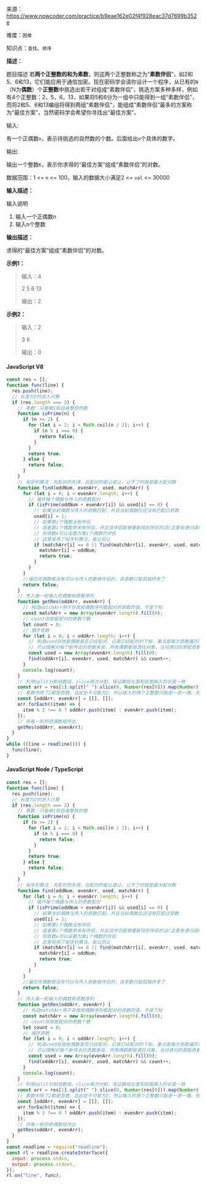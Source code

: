来源：<https://www.nowcoder.com/practice/b9eae162e02f4f928eac37d7699b352e>

难度：`困难`

知识点：`查找`、`排序`

**描述：**

题目描述
若**两个正整数的和为素数**，则这两个正整数称之为“**素数伴侣**”，如2和5、6和13，它们能应用于通信加密。现在密码学会请你设计一个程序，从已有的`N`（N为**偶数**）个**正整数**中挑选出若干对组成“素数伴侣”，挑选方案多种多样，例如有4个正整数：2，5，6，13，如果将5和6分为一组中只能得到一组“素数伴侣”，而将2和5、6和13编组将得到两组“素数伴侣”，能组成“素数伴侣”最多的方案称为“最佳方案”，当然密码学会希望你寻找出“最佳方案”。

输入:

有一个正偶数`n`，表示待挑选的自然数的个数。后面给出`n`个具体的数字。

输出:

输出一个整数`K`，表示你求得的“最佳方案”组成“素数伴侣”的对数。

数据范围：1 <= `n` <= 100，输入的数据大小满足2 <= `val` <= 30000

**输入描述：**

输入说明

1. 输入一个正偶数n
2. 输入n个整数

**输出描述：**

求得的“最佳方案”组成“素数伴侣”的对数。

**示例1：**

> 输入：4
>
> 2 5 6 13
>
> 输出：2

**示例2：**

> 输入：2
>
> 3 6
>
> 输出：0

<!-- tabs:start -->

#### **JavaScript V8**

```javascript
const res = [];
function func(line) {
  res.push(line);
  // 长度为2时进入计算
  if (res.length === 2) {
    // 素数：只能被1和自身整除的数
    function isPrime(n) {
      if (n >= 2) {
        for (let i = 2; i < Math.ceil(n / 2); i++) {
          if (n % i === 0) {
            return false;
          }
        }
        return true;
      } else {
        return false;
      }
    }
    // 匈牙利算法：先配对的先得，后配对的能让就让，让不了时就是最大配对数
    function find(oddNum, evenArr, used, matchArr) {
      for (let i = 0; i < evenArr.length; i++) {
        // 循环每个偶数与传入的奇数配对
        if (isPrime(oddNum + evenArr[i]) && used[i] == 0) {
          // 如果当前偶数与传入的奇数匹配，并且当前偶数位还没有匹配过奇数
          used[i] = 1;
          // 如果第i个偶数没有伴侣
          // 或者第i个偶数原来有伴侣，并且该伴侣能够重新找到伴侣的话(这里有递归调用)
          // 则奇数x可以设置为第i个偶数的伴侣
          // 这里采用了匈牙利算法，能让则让
          if (matchArr[i] == 0 || find(matchArr[i], evenArr, used, matchArr)) {
            matchArr[i] = oddNum;
            return true;
          }
        }
      }
      //遍历完偶数都没有可以与传入奇数做伴侣的，该奇数只能孤独终老了
      return false;
    }
    // 传入每一轮输入的偶数和奇数序列
    function getRes(oddArr, evenArr) {
      // 构造matchArr用于存放和偶数序列能配对的奇数的值，不是下标
      const matchArr = new Array(evenArr.length).fill(0);
      // count存放能配对的奇数个数
      let count = 0;
      // 循环奇数
      for (let i = 0; i < oddArr.length; i++) {
        // 构造used存放能偶数是否已经配对，记录已经配对的下标，重点是每次奇数遍历需重置，递归时不重置
        // 可以理解对每个新传去的奇数来说，所有偶数都是潜在对象，当对递归的原配奇数来讲，不能再去配对已经配对的偶数
        const used = new Array(evenArr.length).fill(0);
        find(oddArr[i], evenArr, used, matchArr) && count++;
      }
      console.log(count);
    }
    // 利用split分割成数组，slice再次分割，保证数组长度和前面输入的长度一致
    const arr = res[1].split(" ").slice(0, Number(res[0])).map(Number);
    // 素数中除了2都是奇数，且此处不可能为2，所以输入的两个正整数只能是一奇一偶，先分离奇偶
    const [oddArr, evenArr] = [[], []];
    arr.forEach((item) => {
      item % 2 !== 0 ? oddArr.push(item) : evenArr.push(item);
    });
    // 将每一轮的奇偶数组传出
    getRes(oddArr, evenArr);
  }
}
while ((line = readline())) {
  func(line);
}
```

#### **JavaScript Node / TypeScript**

```javascript
const res = [];
function func(line) {
  res.push(line);
  // 长度为2时进入计算
  if (res.length === 2) {
    // 素数：只能被1和自身整除的数
    function isPrime(n) {
      if (n >= 2) {
        for (let i = 2; i < Math.ceil(n / 2); i++) {
          if (n % i === 0) {
            return false;
          }
        }
        return true;
      } else {
        return false;
      }
    }
    // 匈牙利算法：先配对的先得，后配对的能让就让，让不了时就是最大配对数
    function find(oddNum, evenArr, used, matchArr) {
      for (let i = 0; i < evenArr.length; i++) {
        // 循环每个偶数与传入的奇数配对
        if (isPrime(oddNum + evenArr[i]) && used[i] == 0) {
          // 如果当前偶数与传入的奇数匹配，并且当前偶数位还没有匹配过奇数
          used[i] = 1;
          // 如果第i个偶数没有伴侣
          // 或者第i个偶数原来有伴侣，并且该伴侣能够重新找到伴侣的话(这里有递归调用)
          // 则奇数x可以设置为第i个偶数的伴侣
          // 这里采用了匈牙利算法，能让则让
          if (matchArr[i] == 0 || find(matchArr[i], evenArr, used, matchArr)) {
            matchArr[i] = oddNum;
            return true;
          }
        }
      }
      //遍历完偶数都没有可以与传入奇数做伴侣的，该奇数只能孤独终老了
      return false;
    }
    // 传入每一轮输入的偶数和奇数序列
    function getRes(oddArr, evenArr) {
      // 构造matchArr用于存放和偶数序列能配对的奇数的值，不是下标
      const matchArr = new Array(evenArr.length).fill(0);
      // count存放能配对的奇数个数
      let count = 0;
      // 循环奇数
      for (let i = 0; i < oddArr.length; i++) {
        // 构造used存放能偶数是否已经配对，记录已经配对的下标，重点是每次奇数遍历需重置，递归时不重置
        // 可以理解对每个新传去的奇数来说，所有偶数都是潜在对象，当对递归的原配奇数来讲，不能再去配对已经配对的偶数
        const used = new Array(evenArr.length).fill(0);
        find(oddArr[i], evenArr, used, matchArr) && count++;
      }
      console.log(count);
    }
    // 利用split分割成数组，slice再次分割，保证数组长度和前面输入的长度一致
    const arr = res[1].split(" ").slice(0, Number(res[0])).map(Number);
    // 素数中除了2都是奇数，且此处不可能为2，所以输入的两个正整数只能是一奇一偶，先分离奇偶
    const [oddArr, evenArr] = [[], []];
    arr.forEach((item) => {
      item % 2 !== 0 ? oddArr.push(item) : evenArr.push(item);
    });
    // 将每一轮的奇偶数组传出
    getRes(oddArr, evenArr);
  }
}
const readline = require("readline");
const rl = readline.createInterface({
  input: process.stdin,
  output: process.stdout,
});
rl.on("line", func);
```

<!-- tabs:end -->
